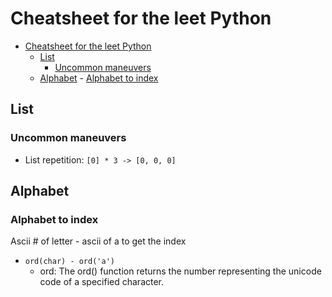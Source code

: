 # Cheatsheet for the leet Python

<!--toc:start-->

- [Cheatsheet for the leet Python](#cheatsheet-for-the-leet-python)
  - [List](#list)
    - [Uncommon maneuvers](#uncommon-maneuvers)
  - [Alphabet](#alphabet) - [Alphabet to index](#alphabet-to-index)
  <!--toc:end-->

## List

### Uncommon maneuvers

- List repetition: `[0] * 3 -> [0, 0, 0]`

## Alphabet

### Alphabet to index

Ascii # of letter - ascii of a to get the index

- `ord(char) - ord('a')`
  - ord: The ord() function returns the number representing the unicode code of a specified character.
